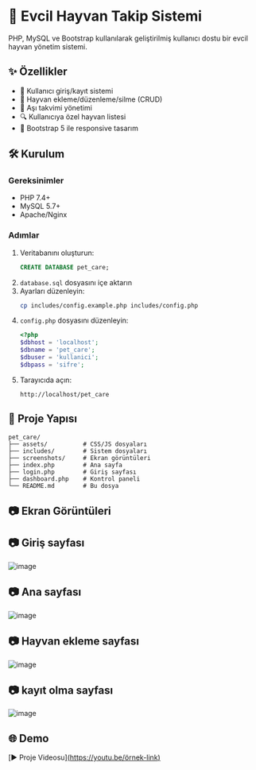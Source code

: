 # 🐾 Evcil Hayvan Takip Sistemi

PHP, MySQL ve Bootstrap kullanılarak geliştirilmiş kullanıcı dostu bir evcil hayvan yönetim sistemi.


## ✨ Özellikler
- 🔐 Kullanıcı giriş/kayıt sistemi
- 🐶 Hayvan ekleme/düzenleme/silme (CRUD)
- 📅 Aşı takvimi yönetimi
- 🔍 Kullanıcıya özel hayvan listesi
- 🎨 Bootstrap 5 ile responsive tasarım

## 🛠️ Kurulum

### Gereksinimler
- PHP 7.4+
- MySQL 5.7+
- Apache/Nginx

### Adımlar
1. Veritabanını oluşturun:
   ```sql
   CREATE DATABASE pet_care;
   ```
2. `database.sql` dosyasını içe aktarın
3. Ayarları düzenleyin:
   ```bash
   cp includes/config.example.php includes/config.php
   ```
4. `config.php` dosyasını düzenleyin:
   ```php
   <?php
   $dbhost = 'localhost';
   $dbname = 'pet_care';
   $dbuser = 'kullanici';
   $dbpass = 'sifre';
   ```
5. Tarayıcıda açın:
   ```
   http://localhost/pet_care
   ```

## 📂 Proje Yapısı
```
pet_care/
├── assets/          # CSS/JS dosyaları
├── includes/        # Sistem dosyaları
├── screenshots/     # Ekran görüntüleri
├── index.php        # Ana sayfa
├── login.php        # Giriş sayfası
├── dashboard.php    # Kontrol paneli
└── README.md        # Bu dosya
```

## 📷 Ekran Görüntüleri<br>

## 📷 Giriş sayfası
![image](https://github.com/user-attachments/assets/066a9ec1-89d6-4a6c-89e7-87e9ec8b1f24)
<br>
## 📷 Ana sayfası
![image](https://github.com/user-attachments/assets/dde7e0d9-a4f2-4171-ab92-27f07f630aff)
<br>
## 📷 Hayvan ekleme sayfası
![image](https://github.com/user-attachments/assets/a4b3ca93-3212-49c0-a4b1-779a9f9e4a7c)
<br>
## 📷 kayıt olma sayfası
![image](https://github.com/user-attachments/assets/5731e65f-9a9a-49ef-a406-4440af0076cb)






## 🌐 Demo
[▶️ Proje Videosu][(https://youtu.be/örnek-link)](https://youtu.be/OPj2La_bzXk)  


